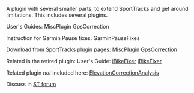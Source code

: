 A plugin with several smaller parts, to extend SportTracks and get around limitations.
This includes several plugins.

User's Guides: MiscPlugin GpsCorrection

Instruction for Garmin Pause fixes: GarminPauseFixes

Download from SportTracks plugin pages: [MiscPlugin](http://www.zonefivesoftware.com/SportTracks/Plugins/plugin_detail.php?id=66)
[GpsCorrection](http://www.zonefivesoftware.com/SportTracks/Plugins/plugin_detail.php?id=67)

Related is the retired plugin:
User's Guide: [iBikeFixer](iBikeFixer.md)
[iBikeFixer](http://www.zonefivesoftware.com/SportTracks/Plugins/plugin_detail.php?id=69)

Related plugin _not_ included here:
[ElevationCorrectionAnalysis](http://www.zonefivesoftware.com/SportTracks/Plugins/plugin_detail.php?id=68)

Discuss in [ST forum](http://www.zonefivesoftware.com/SportTracks/Forums/viewtopic.php?t=2108)